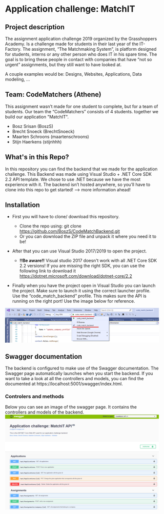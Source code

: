 # Application challenge: MatchIT

## Project description

The assignment application challenge 2019 organized by the Grasshoppers Academy. Is a challenge made for students in their last year of the IT-Factory. The assignment, “The Matchmaking System”, is platform designed for students, interns or any other person who does IT in his spare time. The goal is to bring these people in contact with companies that have “not so urgent” assignments, but they still want to have looked at.

A couple examples would be: Designs, Websites, Applications, Data modeling, …

## Team: CodeMatchers (Athene)

This assignment wasn’t made for one student to complete, but for a team of students. Our team the “CodeMatchers” consists of 4 students. together we build our application "MatchIT".
  * Bosz Srisan (BoszS)
  * Brecht Snoeck (BrechtSnoeck)
  * Maarten Schroons (maartenschroons)
  * Stijn Haerkens (stijnhhh)

## What's in this Repo?

In this repository you can find the backend that we made for the application challenge. This Backend was made using Visual Studio + .NET Core SDK 2.2 API template. We chose to use .NET because we have the most experience with it. The backend isn’t hosted anywhere, so you’ll have to clone into this repo to get started!  --> more information ahead! 

## Installation

* First you will have to clone/ download this repository. 
  * Clone the repo using: git clone https://github.com/BoszS/CodeMatchBackend.git
  * Or you can download the ZIP file and unpack it where you need it to be!
* After that you can use Visual Studio 2017/2019 to open the project. 

  * **!!Be aware!!** Visual studio 2017 doesn't work with all .NET Core SDK 2.2 versions! If you are missing the right SDK, you can use the following link to download it https://dotnet.microsoft.com/download/dotnet-core/2.2
  
* Finally when you have the project open in Visual Studio you can launch the project. Make sure to launch it using the correct launcher profile. Use the “code_match_backend” profile. This makes sure the API is running on the right port! Use the image below for reference.

 <img alt="Launcher profile" src="img/launchSettings.png">
 
 ## Swagger documentation
 
The backend is configured to make use of the Swagger documentation. The Swagger page automatically launches when you start the backend. If you want to take a look at all the controllers and models, you can find the documented at https://localhost:5001/swagger/index.html.

### Controlers and methods
Below you can see an image of the swagger page. It contains the controllers and models of the backend.
 <img alt="Launcher profile" src="img/swagger.png">

